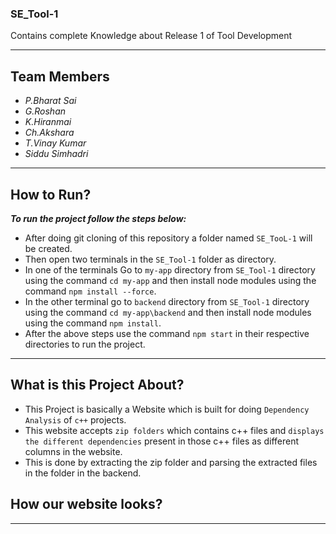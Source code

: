 ### SE_Tool-1
Contains complete Knowledge about Release 1 of Tool Development
****

## **Team Members**
 - *P.Bharat Sai* <br>
 - *G.Roshan* <br>
 - *K.Hiranmai* <br>
 - *Ch.Akshara* <br>
 - *T.Vinay Kumar* <br>
 - *Siddu Simhadri* <br>
****

## **How to Run?**
***To run the project follow the steps below:*** <br>
 - After doing git cloning of this repository a folder named `SE_TooL-1` will be created. <br>
 - Then open two terminals in the `SE_Tool-1` folder as directory. <br>
 - In one of the terminals Go to `my-app` directory from `SE_Tool-1` directory using the command `cd my-app` and then install node modules using the command `npm install --force`. <br>
 - In the other terminal go to `backend` directory from `SE_Tool-1` directory using the command `cd my-app\backend` and then install node modules using the command `npm install`. <br>
 - After the above steps use the command `npm start` in their respective directories to run the project. <br>
 
 ****
 ## **What is this Project About?**
- This Project is basically a Website which is built for doing `Dependency Analysis` of `c++` projects. <br>
- This website accepts `zip folders` which contains c++ files and `displays the different dependencies` present in those c++ files as different columns in the website. <br>
- This is done by extracting the zip folder and parsing the extracted files in the folder in the backend. <br> 

## **How our website looks?**


****




 
